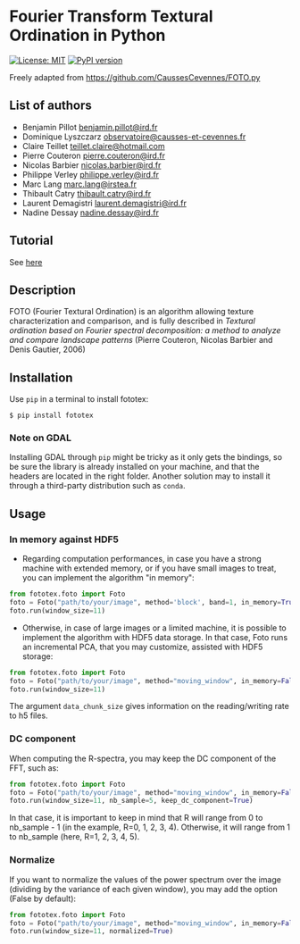 # Fourier Transform Textural Ordination in Python

[![License: MIT](https://img.shields.io/badge/License-MIT-yellow.svg)](https://opensource.org/licenses/MIT)
[![PyPI version](https://badge.fury.io/py/fototex.svg)](https://badge.fury.io/py/fototex)

Freely adapted from https://github.com/CaussesCevennes/FOTO.py

## List of authors
* Benjamin Pillot <benjamin.pillot@ird.fr>
* Dominique Lyszczarz <observatoire@causses-et-cevennes.fr>
* Claire Teillet <teillet.claire@hotmail.com>
* Pierre Couteron <pierre.couteron@ird.fr>
* Nicolas Barbier <nicolas.barbier@ird.fr>
* Philippe Verley <philippe.verley@ird.fr>
* Marc Lang <marc.lang@irstea.fr>
* Thibault Catry <thibault.catry@ird.fr>
* Laurent Demagistri <laurent.demagistri@ird.fr>
* Nadine Dessay <nadine.dessay@ird.fr>

## Tutorial
See [here](https://nbviewer.jupyter.org/urls/framagit.org/benjaminpillot/fototex/-/raw/master/tutorial.ipynb)


## Description
FOTO (Fourier Textural Ordination) is an algorithm allowing texture
characterization and comparison, and is fully
described in _Textural ordination based on Fourier spectral 
decomposition: a method to analyze and compare landscape patterns_
(Pierre Couteron, Nicolas Barbier and Denis Gautier, 2006)


## Installation
Use `pip` in a terminal to install fototex:
```shell script
$ pip install fototex
```

### Note on GDAL
Installing GDAL through `pip` might be tricky as it only gets
the bindings, so be sure the library is already installed on 
your machine, and that the headers are located in the right
folder. Another solution may to install it through a third-party
distribution such as `conda`.


## Usage

### In memory against HDF5

* Regarding computation performances, in case you have a strong machine
with extended memory, or if you have small images to treat, you can
implement the algorithm "in memory":
```python
from fototex.foto import Foto
foto = Foto("path/to/your/image", method='block', band=1, in_memory=True)
foto.run(window_size=11)
```

* Otherwise, in case of large images or a limited machine, it is possible
to implement the algorithm with HDF5 data storage. In that case, Foto 
runs an incremental PCA, that you may customize, assisted with HDF5 
storage:
```python
from fototex.foto import Foto
foto = Foto("path/to/your/image", method="moving_window", in_memory=False, data_chunk_size=40000)
foto.run(window_size=11)
```

The argument ``data_chunk_size`` gives information on the reading/writing 
rate to h5 files.

### DC component
When computing the R-spectra, you may keep the DC 
component of the FFT, such as:
```python
from fototex.foto import Foto
foto = Foto("path/to/your/image", method="moving_window", in_memory=False, data_chunk_size=40000)
foto.run(window_size=11, nb_sample=5, keep_dc_component=True)
```
In that case, it is important to keep in mind that R will
range from 0 to nb_sample - 1 (in the example, 
R=0, 1, 2, 3, 4). Otherwise, it will range from 1 to 
nb_sample (here, R=1, 2, 3, 4, 5).

### Normalize
If you want to normalize the values of the power spectrum 
over the image (dividing by the variance of each given window),
you may add the option (False by default):
```python
from fototex.foto import Foto
foto = Foto("path/to/your/image", method="moving_window", in_memory=False, data_chunk_size=40000)
foto.run(window_size=11, normalized=True)
```
